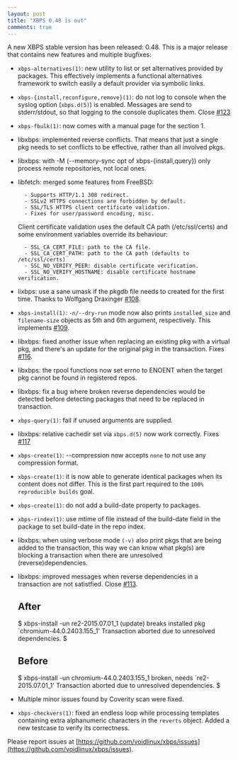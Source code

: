 ```yaml
---
layout: post
title: "XBPS 0.48 is out"
comments: true
---
```


A new XBPS stable version has been released: 0.48. This is a major release
that contains new features and multiple bugfixes:

* `xbps-alternatives(1)`: new utility to list or set alternatives provided by
packages. This effectively implements a functional alternatives framework
to switch easily a default provider via symbolic links.

* `xbps-{install,reconfigure,remove}(1)`: do not log to console when the
syslog option (`xbps.d(5)`) is enabled. Messages are send to stderr/stdout,
so that logging to the console duplicates them.
Close [#123](https://github.com/voidlinux/xbps/issues/123)

* `xbps-fbulk(1)`: now comes with a manual page for the section 1.

* libxbps: implemented reverse conflicts. That means that just a single pkg
 needs to set conflicts to be effective, rather than all involved pkgs.

* libxbps: with \-M (\--memory-sync opt of xbps-{install,query}) only process
 remote repositories, not local ones.

* libfetch: merged some features from FreeBSD:

        - Supports HTTP/1.1 308 redirect.
        - SSLv2 HTTPS connections are forbidden by default.
        - SSL/TLS HTTPS client certificate validation.
        - Fixes for user/password encoding, misc.

    Client certificate validation uses the default CA path (/etc/ssl/certs)
and some environment variables override its behaviour:

        - SSL_CA_CERT_FILE: path to the CA file.
        - SSL_CA_CERT_PATH: path to the CA path (defaults to /etc/ssl/certs)
        - SSL_NO_VERIFY_PEER: disable certificate verification.
        - SSL_NO_VERIFY_HOSTNAME: disable certificate hostname verification.

* lixbps: use a sane umask if the pkgdb file needs to created for the first
time. Thanks to Wolfgang Draxinger [#108](https://github.com/voidlinux/xbps/pull/108).

* `xbps-install(1)`: `-n/--dry-run` mode now also prints `installed_size` and
`filename-size` objects as 5th and 6th argument, respectively.
This implements [#109](https://github.com/voidlinux/xbps/issues/109).

* libxbps: fixed another issue when replacing an existing pkg with a virtual
pkg, and there's an update for the original pkg in the transaction.
Fixes [#116](https://github.com/voidlinux/xbps/issues/116).

* libxbps: the rpool functions now set errno to ENOENT when the target
 pkg cannot be found in registered repos.

* libxbps: fix a bug where broken reverse dependencies would be detected
 before detecting packages that need to be replaced in transaction.

* `xbps-query(1)`: fail if unused arguments are supplied.

* libxbps: relative cachedir set via `xbps.d(5)` now work correctly.
Fixes [#117](https://github.com/voidlinux/xbps/issues/117)

* `xbps-create(1)`: --compression now accepts `none` to not use any
compression format.

* `xbps-create(1)`: it is now able to generate identical packages when its
content does not differ. This is the first part required to the
`100% reproducible builds` goal.

* `xbps-create(1)`: do not add a build-date property to packages.

* `xbps-rindex(1)`: use mtime of file instead of the build-date field in the
package to set build-date in the repo index.

* libxbps: when using verbose mode `(-v)` also print pkgs that are being
added to the transaction, this way we can know what pkg(s) are blocking
a transaction when there are unresolved (reverse)dependencies.

* libxbps: improved messages when reverse dependencies in a transaction
are not satistfied. Close [#113](https://github.com/voidlinux/xbps/issues/113).

	After
	-----
	$ xbps-install -un
	re2-2015.07.01_1 (update) breaks installed pkg `chromium-44.0.2403.155_1'
	Transaction aborted due to unresolved dependencies.
	$

	Before
	------
	$ xbps-install -un
	chromium-44.0.2403.155_1 broken, needs `re2-2015.07.01_1'
	Transaction aborted due to unresolved dependencies.
	$

* Multiple minor issues found by Coverity scan were fixed.

* `xbps-checkvers(1)`: fixed an endless loop while processing templates containing
extra alphanumeric characters in the `reverts` object. Added a new testcase
to verify its correctness.

Please report issues at
[https://github.com/voidlinux/xbps/issues](https://github.com/voidlinux/xbps/issues).
